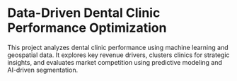 # Data-Driven Dental Clinic Performance Optimization
 This project analyzes dental clinic performance using machine learning and geospatial data. It explores key revenue drivers, clusters clinics for strategic insights, and evaluates market competition using predictive modeling and AI-driven segmentation.
